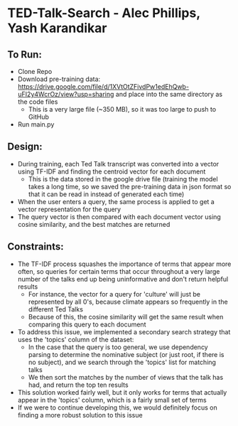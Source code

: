 # TED-Talk-Search - Alec Phillips, Yash Karandikar

## To Run:
- Clone Repo
- Download pre-training data: https://drive.google.com/file/d/1XVtOtZFivdPw1edEhQwb-uFI2y4WcrOz/view?usp=sharing and place into the same directory as the code files
  - This is a very large file (~350 MB), so it was too large to push to GitHub
- Run main.py

## Design:
- During training, each Ted Talk transcript was converted into a vector using TF-IDF and finding the centroid vector for each document
  - This is the data stored in the google drive file (training the model takes a long time, so we saved the pre-training data in json format so that it can be read in instead of generated each time)
- When the user enters a query, the same process is applied to get a vector representation for the query
- The query vector is then compared with each document vector using cosine similarity, and the best matches are returned

## Constraints:
- The TF-IDF process squashes the importance of terms that appear more often, so queries for certain terms that occur throughout a very large number of the talks end up being uninformative and don't return helpful results
  - For instance, the vector for a query for 'culture' will just be represented by all 0's, because climate appears so frequently in the different Ted Talks
  - Because of this, the cosine similarity will get the same result when comparing this query to each document
- To address this issue, we implemented a secondary search strategy that uses the 'topics' column of the dataset:
  - In the case that the query is too general, we use dependency parsing to determine the nominative subject (or just root, if there is no subject), and we search through the 'topics' list for matching talks
  - We then sort the matches by the number of views that the talk has had, and return the top ten results
- This solution worked fairly well, but it only works for terms that actually appear in the 'topics' column, which is a fairly small set of terms
- If we were to continue developing this, we would definitely focus on finding a more robust solution to this issue

